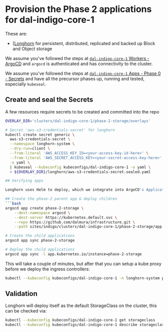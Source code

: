 # Provision the Phase 2 applications for dal-indigo-core-1

These are:
* [[Longhorn](https://longhorn.io/docs/latest/what-is-longhorn/) for persistent, distributed, replicated and backed up Block and Object storage

We assume you've followed the steps at [`dal-indigo-core-1` Workers - ArgoCD](INDIGO-CORE-1-WORKERS-ARGOCD.md) and `argocd` is authenticated and has connectivity to the cluster.

We assume you've followed the steps at [`dal-indigo-core-1` Apps - Phase 0 - Secrets](INDIGO-CORE-1-APPS-PHASE-0.md) and have all the precursor phases up, running and tested, especially `kubeseal`.

## Create and seal the Secrets
A few resources require secrets to be created and committed into the repo
```bash
OVERLAY_DIR='clusters/dal-indigo-core-1/phase-2-storage/overlays'

# Secret 'aws-s3-credentials-secret' for longhorn
kubectl create secret generic \
  aws-s3-credentials-secret \
  --namespace longhorn-system \
  --dry-run=client \
  --from-literal 'AWS_ACCESS_KEY_ID=<your-access-key-id-here>' \
  --from-literal 'AWS_SECRET_ACCESS_KEY=<your-secret-access-key-here>' \
  -o yaml \
  | kubeseal --kubeconfig kubeconfigs/dal-indigo-core-1 -o yaml \
  > ${OVERLAY_DIR}/longhorn/aws-s3-credentials-secret.sealed.yaml

## Verifying apps

Longhorn uses Helm to deploy, which we integrate into ArgoCD's Application CRD, so there's no easy way to render this locally apart from building the `helm template` command locally.

## Create the phase-2 parent app & deploy children
```bash
argocd app create phase-2-storage \
    --dest-namespace argocd \
    --dest-server https://kubernetes.default.svc \
    --repo https://github.com/dalmura/infrastructure.git \
    --path sites/indigo/clusters/dal-indigo-core-1/phase-2-storage/app

# Create the child applications
argocd app sync phase-2-storage

# Deploy the child applications
argocd app sync -l app.kubernetes.io/instance=phase-2-storage
```

This will take a couple of minutes, but after that you can setup a kube proxy before we deploy the ingress controllers:
```bash
kubectl --kubeconfig kubeconfigs/dal-indigo-core-1 -n longhorn-system port-forward svc/longhorn-frontend 8081:80
```

## Validation

Longhorn will deploy itself as the default StorageClass on the cluster, this can be checked via:
```bash
kubectl --kubeconfig kubeconfigs/dal-indigo-core-1 get storageclass
kubectl --kubeconfig kubeconfigs/dal-indigo-core-1 describe storageclass longhorn
```
